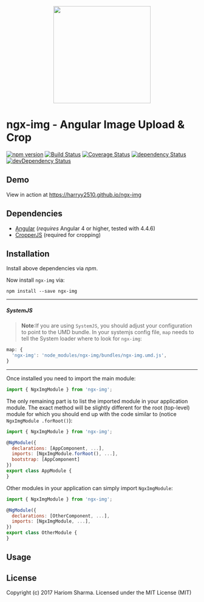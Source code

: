 <p align="center">
  <img height="256px" width="256px" style="text-align: center;" src="https://cdn.rawgit.com/harryy2510/ngx-img/master/demo/src/assets/logo.svg">
</p>

# ngx-img - Angular Image Upload &amp; Crop

[![npm version](https://badge.fury.io/js/ngx-img.svg)](https://badge.fury.io/js/ngx-img)
[![Build Status](https://travis-ci.org/harryy2510/ngx-img.svg?branch=master)](https://travis-ci.org/harryy2510/ngx-img)
[![Coverage Status](https://coveralls.io/repos/github/harryy2510/ngx-img/badge.svg?branch=master)](https://coveralls.io/github/harryy2510/ngx-img?branch=master)
[![dependency Status](https://david-dm.org/harryy2510/ngx-img/status.svg)](https://david-dm.org/harryy2510/ngx-img)
[![devDependency Status](https://david-dm.org/harryy2510/ngx-img/dev-status.svg?branch=master)](https://david-dm.org/harryy2510/ngx-img#info=devDependencies)

## Demo

View in action at https://harryy2510.github.io/ngx-img

## Dependencies
* [Angular](https://angular.io) (*requires* Angular 4 or higher, tested with 4.4.6)
* [CropperJS](https://github.com/fengyuanchen/cropperjs) (required for cropping)

## Installation
Install above dependencies via *npm*. 

Now install `ngx-img` via:
```shell
npm install --save ngx-img
```

---
##### SystemJS
>**Note**:If you are using `SystemJS`, you should adjust your configuration to point to the UMD bundle.
In your systemjs config file, `map` needs to tell the System loader where to look for `ngx-img`:
```js
map: {
  'ngx-img': 'node_modules/ngx-img/bundles/ngx-img.umd.js',
}
```
---

Once installed you need to import the main module:
```js
import { NgxImgModule } from 'ngx-img';
```
The only remaining part is to list the imported module in your application module. The exact method will be slightly
different for the root (top-level) module for which you should end up with the code similar to (notice ` NgxImgModule .forRoot()`):
```js
import { NgxImgModule } from 'ngx-img';

@NgModule({
  declarations: [AppComponent, ...],
  imports: [NgxImgModule.forRoot(), ...],  
  bootstrap: [AppComponent]
})
export class AppModule {
}
```

Other modules in your application can simply import ` NgxImgModule `:

```js
import { NgxImgModule } from 'ngx-img';

@NgModule({
  declarations: [OtherComponent, ...],
  imports: [NgxImgModule, ...], 
})
export class OtherModule {
}
```

## Usage



## License

Copyright (c) 2017 Hariom Sharma. Licensed under the MIT License (MIT)

